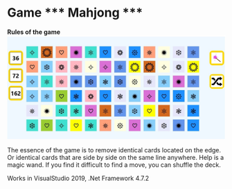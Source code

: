 # Game *** Mahjong ***
****Rules of the game****
![Иллюстрация к проекту](https://github.com/StehniiTania/Mahjong/blob/main/Picture/Game.jpg)
                 
                 
The essence of the game is to remove identical cards located on the edge. 
Or identical cards that are side by side on the same line anywhere. 
Help is a magic wand.
If you find it difficult to find a move, you can shuffle the deck.



Works in VisualStudio 2019, .Net Framework 4.7.2
